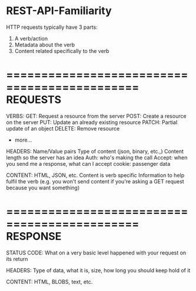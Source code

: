 # REST-API-Familiarity

HTTP requests typically have 3 parts: 
1) A verb/action
2) Metadata about the verb
3) Content related specifically to the verb

=============================================
REQUESTS
=============================================
VERBS:
GET: Request a resource from the server
POST: Create a resource on the server
PUT: Update an already existing resource
PATCH: Partial update of an object
DELETE: Remove resource
+ more...

HEADERS: 
Name/Value pairs
Type of content (json, binary, etc.,)
Content length so the server has an idea
Auth: who's making the call
Accept: when you send me a response, what can I accept
cookie: passenger data

CONTENT: 
HTML, JSON, etc.
Content is verb specific 
Information to help fulfil the verb (e.g. you won't send content if you're asking a GET request because you want something)

=============================================
RESPONSE
=============================================
STATUS CODE: 
What on a very basic level happened with your request on its return

HEADERS: 
Type of data, what it is, size, how long you should keep hold of it

CONTENT: 
HTML, BLOBS, text, etc. 


